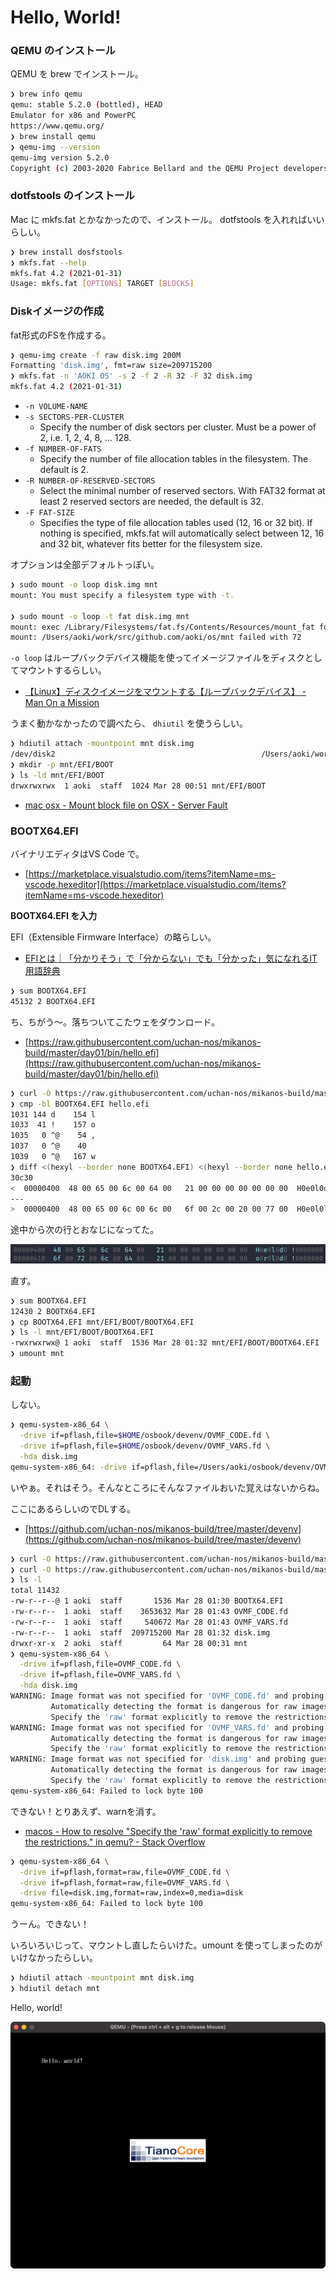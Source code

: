 # Hello, World!

### QEMU のインストール

QEMU を brew でインストール。

```bash
❯ brew info qemu
qemu: stable 5.2.0 (bottled), HEAD
Emulator for x86 and PowerPC
https://www.qemu.org/
❯ brew install qemu
❯ qemu-img --version
qemu-img version 5.2.0
Copyright (c) 2003-2020 Fabrice Bellard and the QEMU Project developers
```

### dotfstools のインストール

Mac に mkfs.fat とかなかったので、インストール。 dotfstools を入れればいいらしい。

```bash
❯ brew install dosfstools
❯ mkfs.fat --help
mkfs.fat 4.2 (2021-01-31)
Usage: mkfs.fat [OPTIONS] TARGET [BLOCKS]
```

### Diskイメージの作成

fat形式のFSを作成する。

```bash
❯ qemu-img create -f raw disk.img 200M
Formatting 'disk.img', fmt=raw size=209715200
❯ mkfs.fat -n 'AOKI OS' -s 2 -f 2 -R 32 -F 32 disk.img
mkfs.fat 4.2 (2021-01-31)
```

- `-n VOLUME-NAME`
- `-s SECTORS-PER-CLUSTER`
    - Specify the number of disk sectors per cluster. Must be a power of 2, i.e. 1, 2, 4, 8, ... 128.
- `-f NUMBER-OF-FATS`
    - Specify the number of file allocation tables in the filesystem. The default is 2.
- `-R NUMBER-OF-RESERVED-SECTORS`
    - Select the minimal number of reserved sectors. With FAT32 format at least 2 reserved sectors are needed, the default is 32.
- `-F FAT-SIZE`
    - Specifies the type of file allocation tables used (12, 16 or 32 bit). If nothing is specified, mkfs.fat will automatically select between 12, 16 and 32 bit, whatever fits better for the filesystem size.

オプションは全部デフォルトっぽい。

```bash
❯ sudo mount -o loop disk.img mnt
mount: You must specify a filesystem type with -t.

❯ sudo mount -o loop -t fat disk.img mnt
mount: exec /Library/Filesystems/fat.fs/Contents/Resources/mount_fat for /Users/aoki/work/src/github.com/aoki/os/mnt: No such file or directory
mount: /Users/aoki/work/src/github.com/aoki/os/mnt failed with 72
```

`-o loop` はループバックデバイス機能を使ってイメージファイルをディスクとしてマウントするらしい。

- [【Linux】ディスクイメージをマウントする【ループバックデバイス】 - Man On a Mission](https://oplern.hatenablog.com/entry/2017/06/30/231027)

うまく動かなかったので調べたら、 `dhiutil` を使うらしい。

```bash
❯ hdiutil attach -mountpoint mnt disk.img
/dev/disk2          	                               	/Users/aoki/work/src/github.com/aoki/os/mnt
❯ mkdir -p mnt/EFI/BOOT
❯ ls -ld mnt/EFI/BOOT
drwxrwxrwx  1 aoki  staff  1024 Mar 28 00:51 mnt/EFI/BOOT
```

- [mac osx - Mount block file on OSX - Server Fault](https://serverfault.com/questions/174909/mount-block-file-on-osx)

### **BOOTX64.EFI**

バイナリエディタはVS Code で。

- [https://marketplace.visualstudio.com/items?itemName=ms-vscode.hexeditor](https://marketplace.visualstudio.com/items?itemName=ms-vscode.hexeditor)

**BOOTX64.EFI を入力**

EFI（Extensible Firmware Interface）の略らしい。

- [EFIとは｜「分かりそう」で「分からない」でも「分かった」気になれるIT用語辞典](https://wa3.i-3-i.info/word12797.html)

```bash
❯ sum BOOTX64.EFI
45132 2 BOOTX64.EFI
```

ち、ちがう〜。落ちついてこたウェをダウンロード。

- [https://raw.githubusercontent.com/uchan-nos/mikanos-build/master/day01/bin/hello.efi](https://raw.githubusercontent.com/uchan-nos/mikanos-build/master/day01/bin/hello.efi)

```bash
❯ curl -O https://raw.githubusercontent.com/uchan-nos/mikanos-build/master/day01/bin/hello.efi
❯ cmp -bl BOOTX64.EFI hello.efi
1031 144 d    154 l
1033  41 !    157 o
1035   0 ^@    54 ,
1037   0 ^@    40
1039   0 ^@   167 w
❯ diff <(hexyl --border none BOOTX64.EFI) <(hexyl --border none hello.efi)
30c30
<  00000400  48 00 65 00 6c 00 64 00   21 00 00 00 00 00 00 00  H0e0l0d0 !0000000
---
>  00000400  48 00 65 00 6c 00 6c 00   6f 00 2c 00 20 00 77 00  H0e0l0l0 o0,0 0w0
```

途中から次の行とおなじになってた。

![diff](assets/diff.png)

直す。

```bash
❯ sum BOOTX64.EFI
12430 2 BOOTX64.EFI
❯ cp BOOTX64.EFI mnt/EFI/BOOT/BOOTX64.EFI
❯ ls -l mnt/EFI/BOOT/BOOTX64.EFI
-rwxrwxrwx@ 1 aoki  staff  1536 Mar 28 01:32 mnt/EFI/BOOT/BOOTX64.EFI
❯ umount mnt
```

### 起動

しない。

```bash
❯ qemu-system-x86_64 \
  -drive if=pflash,file=$HOME/osbook/devenv/OVMF_CODE.fd \
  -drive if=pflash,file=$HOME/osbook/devenv/OVMF_VARS.fd \
  -hda disk.img
qemu-system-x86_64: -drive if=pflash,file=/Users/aoki/osbook/devenv/OVMF_CODE.fd: Could not open '/Users/aoki/osbook/devenv/OVMF_CODE.fd': No such file or directory
```

いやぁ。それはそう。そんなところにそんなファイルおいた覚えはないからね。

ここにあるらしいのでDLする。

- [https://github.com/uchan-nos/mikanos-build/tree/master/devenv](https://github.com/uchan-nos/mikanos-build/tree/master/devenv)

```bash
❯ curl -O https://raw.githubusercontent.com/uchan-nos/mikanos-build/master/devenv/OVMF_CODE.fd
❯ curl -O https://raw.githubusercontent.com/uchan-nos/mikanos-build/master/devenv/OVMF_VARS.fd
❯ ls -l
total 11432
-rw-r--r--@ 1 aoki  staff       1536 Mar 28 01:30 BOOTX64.EFI
-rw-r--r--  1 aoki  staff    3653632 Mar 28 01:43 OVMF_CODE.fd
-rw-r--r--  1 aoki  staff     540672 Mar 28 01:43 OVMF_VARS.fd
-rw-r--r--  1 aoki  staff  209715200 Mar 28 01:32 disk.img
drwxr-xr-x  2 aoki  staff         64 Mar 28 00:31 mnt
❯ qemu-system-x86_64 \
  -drive if=pflash,file=OVMF_CODE.fd \
  -drive if=pflash,file=OVMF_VARS.fd \
  -hda disk.img
WARNING: Image format was not specified for 'OVMF_CODE.fd' and probing guessed raw.
         Automatically detecting the format is dangerous for raw images, write operations on block 0 will be restricted.
         Specify the 'raw' format explicitly to remove the restrictions.
WARNING: Image format was not specified for 'OVMF_VARS.fd' and probing guessed raw.
         Automatically detecting the format is dangerous for raw images, write operations on block 0 will be restricted.
         Specify the 'raw' format explicitly to remove the restrictions.
WARNING: Image format was not specified for 'disk.img' and probing guessed raw.
         Automatically detecting the format is dangerous for raw images, write operations on block 0 will be restricted.
         Specify the 'raw' format explicitly to remove the restrictions.
qemu-system-x86_64: Failed to lock byte 100
```

できない！とりあえず、warnを消す。

- [macos - How to resolve "Specify the 'raw' format explicitly to remove the restrictions." in qemu? - Stack Overflow](https://stackoverflow.com/questions/47235461/how-to-resolve-specify-the-raw-format-explicitly-to-remove-the-restrictions)

```bash
❯ qemu-system-x86_64 \
  -drive if=pflash,format=raw,file=OVMF_CODE.fd \
  -drive if=pflash,format=raw,file=OVMF_VARS.fd \
  -drive file=disk.img,format=raw,index=0,media=disk
qemu-system-x86_64: Failed to lock byte 100
```

うーん。できない！

いろいろいじって、マウントし直したらいけた。umount を使ってしまったのがいけなかったらしい。

```bash
❯ hdiutil attach -mountpoint mnt disk.img
❯ hdiutil detach mnt
```

Hello, world!

![Hello World](assets/hello-world.png)
